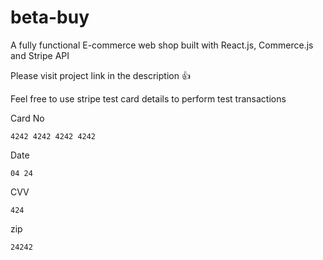 # beta-buy
A fully functional E-commerce web shop built with React.js, Commerce.js and Stripe API

Please visit project link in the description :+1:

Feel free to use stripe test card details to perform test transactions

Card No

    4242 4242 4242 4242
Date

    04 24
    
CVV

    424
zip

    24242



